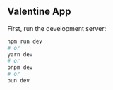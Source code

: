## Valentine App

First, run the development server:

```bash
npm run dev
# or
yarn dev
# or
pnpm dev
# or
bun dev
```

